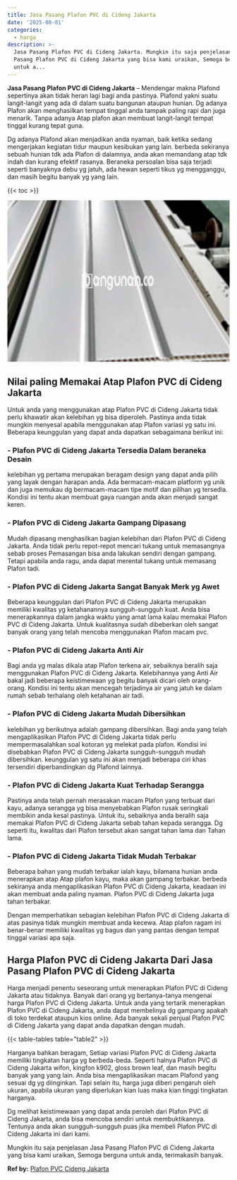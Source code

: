 ```yaml
---
title: Jasa Pasang Plafon PVC di Cideng Jakarta
date: '2025-08-01'
categories:
  - harga
description: >-
  Jasa Pasang Plafon PVC di Cideng Jakarta. Mungkin itu saja penjelasan Jasa
  Pasang Plafon PVC di Cideng Jakarta yang bisa kami uraikan, Semoga berguna
  untuk a...
---
```


**Jasa Pasang Plafon PVC di Cideng Jakarta** – Mendengar makna Plafond sepertinya akan tidak heran lagi bagi anda pastinya. Plafond yakni suatu langit-langit yang ada di dalam suatu bangunan ataupun hunian. Dg adanya Plafon akan menghasilkan tempat tinggal anda tampak paling rapi dan juga menarik. Tanpa adanya Atap plafon akan membuat langit-langit tempat tinggal kurang tepat guna.

Dg adanya Plafond akan menjadikan anda nyaman, baik ketika sedang mengerjakan kegiatan tidur maupun kesibukan yang lain. berbeda sekiranya sebuah hunian tdk ada Plafon di dalamnya, anda akan memandang atap tdk indah dan kurang efektif rasanya. Beraneka persoalan bisa saja terjadi seperti banyaknya debu yg jatuh, ada hewan seperti tikus yg mengganggu, dan masih begitu banyak yg yang lain.

{{< toc >}}

![Jasa Pasang Plafon PVC di Cideng Jakarta](/images/flafond-pvc-murah11.png)

## Nilai paling Memakai Atap Plafon PVC di Cideng Jakarta

Untuk anda yang menggunakan atap Plafon PVC di Cideng Jakarta tidak perlu khawatir akan kelebihan yg bisa diperoleh. Pastinya anda tidak mungkin menyesal apabila menggunakan atap Plafon variasi yg satu ini. Beberapa keunggulan yang dapat anda dapatkan sebagaimana berikut ini:

### \- Plafon PVC di Cideng Jakarta Tersedia Dalam beraneka Desain

kelebihan yg pertama merupakan beragam design yang dapat anda pilih yang layak dengan harapan anda. Ada bermacam-macam platform yg unik dan juga memukau dg bermacam-macam tipe motif dan pilihan yg tersedia. Kondisi ini tentu akan membuat gaya ruangan anda akan menjadi sangat keren.

### \- Plafon PVC di Cideng Jakarta Gampang Dipasang

Mudah dipasang menghasilkan bagian kelebihan dari Plafon PVC di Cideng Jakarta. Anda tidak perlu repot-repot mencari tukang untuk memasangnya sebab proses Pemasangan bisa anda lakukan sendiri dengan gampang. Tetapi apabila anda ragu, anda dapat merental tukang untuk memasang Plafon tadi.

### \- Plafon PVC di Cideng Jakarta Sangat Banyak Merk yg Awet

Beberapa keunggulan dari Plafon PVC di Cideng Jakarta merupakan memiliki kwalitas yg ketahanannya sungguh-sungguh kuat. Anda bisa menerapkannya dalam jangka waktu yang amat lama kalau memakai Plafon PVC di Cideng Jakarta. Untuk kualitasnya sudah dibeberkan oleh sangat banyak orang yang telah mencoba menggunakan Plafon macam pvc.

### \- Plafon PVC di Cideng Jakarta Anti Air

Bagi anda yg malas dikala atap Plafon terkena air, sebaiknya beralih saja menggunakan Plafon PVC di Cideng Jakarta. Kelebihannya yang Anti Air bakal jadi beberapa keistimewaan yg begitu banyak dicari oleh orang-orang. Kondisi ini tentu akan mencegah terjadinya air yang jatuh ke dalam rumah sebab terhalang oleh ketahanan air tadi.

### \- Plafon PVC di Cideng Jakarta Mudah Dibersihkan

kelebihan yg berikutnya adalah gampang dibersihkan. Bagi anda yang telah mengaplikasikan Plafon PVC di Cideng Jakarta tidak perlu mempermasalahkan soal kotoran yg melekat pada plafon. Kondisi ini disebabkan Plafon PVC di Cideng Jakarta sungguh-sungguh mudah dibersihkan. keunggulan yg satu ini akan menjadi beberapa ciri khas tersendiri diperbandingkan dg Plafond lainnya.

### \- Plafon PVC di Cideng Jakarta Kuat Terhadap Serangga

Pastinya anda telah pernah merasakan macam Plafon yang terbuat dari kayu, adanya serangga yg bisa menyebabkan Plafon rusak seringkali membikin anda kesal pastinya. Untuk itu, sebaiknya anda beralih saja memakai Plafon PVC di Cideng Jakarta sebab tahan kepada serangga. Dg seperti itu, kwalitas dari Plafon tersebut akan sangat tahan lama dan Tahan lama.

### \- Plafon PVC di Cideng Jakarta Tidak Mudah Terbakar

Beberapa bahan yang mudah terbakar ialah kayu, bilamana hunian anda menerapkan atap Atap plafon kayu, maka akan gampang terbakar. berbeda sekiranya anda mengaplikasikan Plafon PVC di Cideng Jakarta, keadaan ini akan membuat anda paling nyaman. Plafon PVC di Cideng Jakarta juga tahan terbakar.

Dengan memperhatikan sebagian kelebihan Plafon PVC di Cideng Jakarta di atas pasinya tidak mungkin membuat anda kecewa. Atap plafon ragam ini benar-benar memiliki kwalitas yg bagus dan yang pantas dengan tempat tinggal variasi apa saja.

## Harga Plafon PVC di Cideng Jakarta Dari Jasa Pasang Plafon PVC di Cideng Jakarta

Harga menjadi penentu seseorang untuk menerapkan Plafon PVC di Cideng Jakarta atau tidaknya. Banyak dari orang yg bertanya-tanya mengenai harga Plafon PVC di Cideng Jakarta. Untuk anda yang tertarik menerapkan Plafon PVC di Cideng Jakarta, anda dapat membelinya dg gampang apakah di toko terdekat ataupun kios online. Ada banyak sekali penjual Plafon PVC di Cideng Jakarta yang dapat anda dapatkan dengan mudah.

{{< table-tables table="table2" >}}

Harganya bahkan beragam, Setiap variasi Plafon PVC di Cideng Jakarta memiliki tingkatan harga yg berbeda-beda. Seperti halnya Plafon PVC di Cideng Jakarta wifon, kingfon k902, gloss brown leaf, dan masih begitu banyak yang yang lain. Anda bisa mengaplikasikan macam Plafond yang sesuai dg yg diinginkan. Tapi selain itu, harga juga diberi pengaruh oleh ukuran, apabila ukuran yang diperlukan kian luas maka kian tinggi tingkatan harganya.

Dg melihat keistimewaan yang dapat anda peroleh dari Plafon PVC di Cideng Jakarta, anda bisa mencoba sendiri untuk membuktikannya. Tentunya anda akan sungguh-sungguh puas jika membeli Plafon PVC di Cideng Jakarta ini dari kami.

Mungkin itu saja penjelasan Jasa Pasang Plafon PVC di Cideng Jakarta yang bisa kami uraikan, Semoga berguna untuk anda, terimakasih banyak.

**Ref by:** [Plafon PVC Cideng Jakarta](https://id.wikipedia.org/wiki/Plafon)
